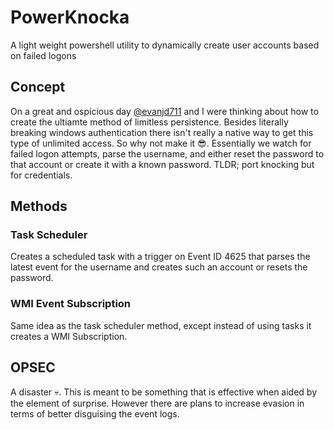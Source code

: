 # PowerKnocka
A light weight powershell utility to dynamically create user accounts based on failed logons

## Concept
On a great and ospicious day [@evanjd711](https://github.com/evanjd711) and I were thinking about how to create the ultiamte method of limitless persistence. Besides literally breaking windows authentication there isn't really a native way to get this type of unlimited access. So why not make it 😎. Essentially we watch for failed logon attempts, parse the username, and either reset the password to that account or create it with a known password. TLDR; port knocking but for credentials.

## Methods
### Task Scheduler
Creates a scheduled task with a trigger on Event ID 4625 that parses the latest event for the username and creates such an account or resets the password.
### WMI Event Subscription
Same idea as the task scheduler method, except instead of using tasks it creates a WMI Subscription.

## OPSEC
A disaster 💀. This is meant to be something that is effective when aided by the element of surprise. However there are plans to increase evasion in terms of better disguising the event logs.
